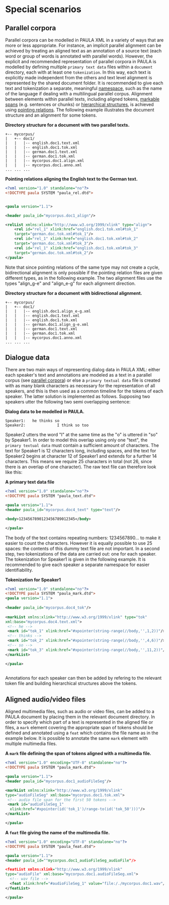# Special scenarios

## Parallel corpora

Parallel corpora can be modelled in PAULA XML in a variety of ways that
are more or less appropriate. For instance, an implicit parallel
alignment can be achieved by treating an aligned text as an annotation
of a source text (each word or group of words is annotated with parallel
words). However, the explicit and recommended representation of parallel
corpora in PAULA is modelled by defining multiple `primary text
data` files within a `document` directory, each with at least one
`tokenization`. In this way, each text is explicitly made independent
from the others and text level alignment is represented by the shared
document folder. It is recommended to give each text and tokenization a
separate, meaningful [namespace](namespaces.md), such as the name of the
language if dealing with a multilingual parallel corpus. Alignment
between elements within parallel texts, including aligned tokens,
[markable spans](spans-and-markables.md) (e.g. sentences or chunks) or [hierarchical
structures](hierarchical-structures.md#structs), is achieved using [pointing
relations](pointing-relations.md). The following example illustrates the
document structure and an alignment for some tokens.

**Directory structure for a document with two parallel texts.**
```
+-- mycorpus/
|   +-- doc1/
|   |   |-- english.doc1.text.xml
|   |   |-- english.doc1.tok.xml
|   |   |-- german.doc1.text.xml
|   |   |-- german.doc1.tok.xml
|   |   |-- mycorpus.doc1.align.xml
|   |   |-- mycorpus.doc1.anno.xml
... ... ...
```

**Pointing relations aligning the English text to the German text.**
```xml
<?xml version="1.0" standalone="no"?>
<!DOCTYPE paula SYSTEM "paula_rel.dtd">


<paula version="1.1">

<header paula_id="mycorpus.doc1_align"/>

<relList xmlns:xlink="http://www.w3.org/1999/xlink" type="align">
    <rel id="rel_1" xlink:href="english.doc1.tok.xml#tok_1" 
    target="german.doc.tok.xml#tok_1"/>
    <rel id="rel_1" xlink:href="english.doc1.tok.xml#tok_2" 
    target="german.doc.tok.xml#tok_3"/>
    <rel id="rel_1" xlink:href="english.doc1.tok.xml#tok_3" 
    target="german.doc.tok.xml#tok_2"/>
</paula>
```

Note that since pointing relations of the same type may not create a
cycle, bidirectional alignment is only possible if the pointing relation
files are given different types, as in the following example. The two
alignment files use the types "align\_g-e" and "align\_e-g" for each
alignment direction.

**Directory structure for a document with bidirectional alignment.**
```
+-- mycorpus/
|   +-- doc1/
|   |   |-- english.doc1.align_e-g.xml
|   |   |-- english.doc1.text.xml
|   |   |-- english.doc1.tok.xml
|   |   |-- german.doc1.align_g-e.xml
|   |   |-- german.doc1.text.xml
|   |   |-- german.doc1.tok.xml
|   |   |-- mycorpus.doc1.anno.xml
... ... ...
```

## Dialogue data

There are two main ways of representing dialog data in PAULA XML: either
each speaker's text and annotations are modeled as a text in a parallel
corpus (see [parallel corpora](#parallel-corpora)) or else a `primary
textual
data` file is created with as many blank characters as necessary for the
representation of all speakers, and this is then used as a common
timeline for the tokens of each speaker. The latter solution is
implemented as follows. Supposing two speakers utter the following two
semi overlapping sentence:

**Dialog data to be modelled in PAULA.**
```
Speaker1:   he thinks so
Speaker2:              I think so too
```

Speaker2 utters the word "I" at the same time as the "o" is uttered in
"so" by Speaker1. In order to model this overlap using only one "text",
the `primary textual data` must contain a sufficient amount of
characters. The text for Speaker1 is 12 characters long, including
spaces, and the text for Speaker2 begins at character 12 of Speaker1 and
extends for a further 14 characters. This means we require 25 characters
in total (not 26, since there is an overlap of one character). The raw
text file can therefore look like this:

**A primary text data file**
```xml
<?xml version="1.0" standalone="no"?>
<!DOCTYPE paula SYSTEM "paula_text.dtd">

<paula version="1.1">
<header paula_id="mycorpus.doc4_text" type="text"/>

<body>1234567890123456789012345</body>

</paula>
```

The body of the text contains repeating numbers: 1234567890... to make
it easier to count the characters. However it is equally possible to use
25 spaces: the contents of this dummy text file are not important. In a
second step, two tokenizations of the data are carried out: one for each
speaker. The tokenization for Speaker1 is given in the following
example. It is recommended to give each speaker a separate namespace for
easier identifiability.

**Tokenization for Speaker1**
```xml
<?xml version="1.0" standalone="no"?>
<!DOCTYPE paula SYSTEM "paula_mark.dtd">
<paula version="1.1">
                
<header paula_id="mycorpus.doc4_tok"/>
                
<markList xmlns:xlink="http://www.w3.org/1999/xlink" type="tok" 
xml:base="mycorpus.doc4.text.xml">
 <!-- he -->
 <mark id="tok_1" xlink:href="#xpointer(string-range(//body,'',1,2))"/>
 <!-- thinks -->
 <mark id="tok_2" xlink:href="#xpointer(string-range(//body,'',4,6))"/>
 <!-- so -->
 <mark id="tok_3" xlink:href="#xpointer(string-range(//body,'',11,2))"/>
</markList>

</paula>
            
```

Annotations for each speaker can then be added by refering to the
relevant token file and building hierarchical structures above the
tokens.

## Aligned audio/video files

Aligned multimedia files, such as audio or video files, can be added to
a PAULA document by placing them in the relevant document directory. In
order to specify which part of a text is represented in the aligned file
or files, a `mark` element covering the appropriate span of tokens
should be defined and annotated using a `feat` which contains the file
name as in the example below. It is possible to annotate the same `mark`
element with multiple multimedia files.

**A `mark` file defining the span of tokens aligned with a multimedia file.**
```xml
<?xml version="1.0" encoding="UTF-8" standalone="no"?>
<!DOCTYPE paula SYSTEM "paula_mark.dtd">

<paula version="1.1">
<header paula_id="mycorpus.doc1_audioFileSeg"/>

<markList xmlns:xlink="http://www.w3.org/1999/xlink" 
type="audioFileSeg" xml:base="mycorpus.doc1.tok.xml">
 <!-- audio file span for the first 50 tokens -->
 <mark id="audioFileSeg_1" 
  xlink:href="#xpointer(id('tok_1')/range-to(id('tok_50')))"/>
</markList>

</paula>
```

**A `feat` file giving the name of the multimedia file.**
```xml
<?xml version="1.0" encoding="UTF-8" standalone="no"?>
<!DOCTYPE paula SYSTEM "paula_feat.dtd">

<paula version="1.1">
<header paula_id=""mycorpus.doc1_audioFileSeg_audioFile"/>

<featList xmlns:xlink="http://www.w3.org/1999/xlink" 
type="audioFile" xml:base="mycorpus.doc1.audioFileSeg.xml">
  <!-- wav file -->
  <feat xlink:href="#audioFileSeg_1" value="file:/./mycorpus.doc1.wav"/>
</featList>

</paula>
```

